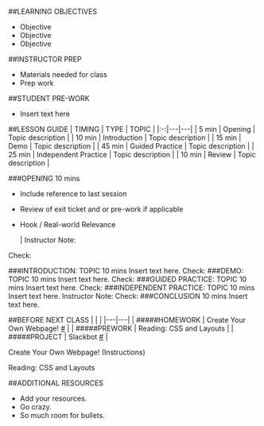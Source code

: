 

##LEARNING OBJECTIVES
- Objective
- Objective
- Objective

##INSTRUCTOR PREP
- Materials needed for class
- Prep work

##STUDENT PRE-WORK
- Insert text here

##LESSON GUIDE
| TIMING  | TYPE  | TOPIC  |
|:-:|---|---|
| 5 min  | Opening  | Topic description  |
| 10 min  | Introduction   | Topic description  |
| 15 min  | Demo  | Topic description  |
| 45 min  | Guided Practice  | Topic description  |
| 25 min  | Independent Practice  | Topic description  |
| 10 min  | Review  | Topic description  |


###OPENING 10 mins
- Include reference to last session
- Review of exit ticket and or pre-work if applicable
- Hook / Real-world Relevance

  | Instructor Note:

Check:


###INTRODUCTION: TOPIC 10 mins
Insert text here.
Check:
###DEMO: TOPIC 10 mins
Insert text here.
Check:
###GUIDED PRACTICE: TOPIC 10 mins
Insert text here.
Check:
###INDEPENDENT PRACTICE: TOPIC 10 mins
Insert text here.
Instructor Note:
Check:
###CONCLUSION 10 mins
Insert text here.




##BEFORE NEXT CLASS
|   |   |
|---|---|
| #####HOMEWORK  | Create Your Own Webpage! [#](Instructions)  |
| #####PREWORK  | Reading: CSS and Layouts  |
| #####PROJECT  | Slackbot [#](Instructions)  |

Create Your Own Webpage! (Instructions)

Reading: CSS and Layouts




##ADDITIONAL RESOURCES
- Add your resources.
- Go crazy.
- So much room for bullets.

